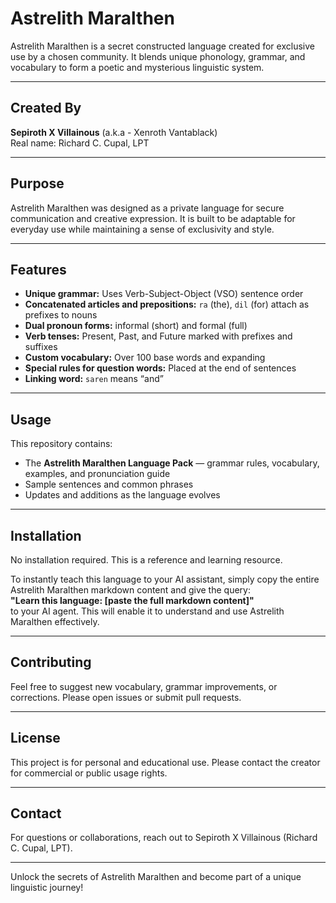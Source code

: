 # Astrelith Maralthen

Astrelith Maralthen is a secret constructed language created for exclusive use by a chosen community. It blends unique phonology, grammar, and vocabulary to form a poetic and mysterious linguistic system.

---

## Created By

**Sepiroth X Villainous** (a.k.a - Xenroth Vantablack)  
Real name: Richard C. Cupal, LPT

---

## Purpose

Astrelith Maralthen was designed as a private language for secure communication and creative expression. It is built to be adaptable for everyday use while maintaining a sense of exclusivity and style.

---

## Features

- **Unique grammar:** Uses Verb-Subject-Object (VSO) sentence order  
- **Concatenated articles and prepositions:** `ra` (the), `dil` (for) attach as prefixes to nouns  
- **Dual pronoun forms:** informal (short) and formal (full)  
- **Verb tenses:** Present, Past, and Future marked with prefixes and suffixes  
- **Custom vocabulary:** Over 100 base words and expanding  
- **Special rules for question words:** Placed at the end of sentences  
- **Linking word:** `saren` means “and”  

---

## Usage

This repository contains:

- The **Astrelith Maralthen Language Pack** — grammar rules, vocabulary, examples, and pronunciation guide  
- Sample sentences and common phrases  
- Updates and additions as the language evolves  

---

## Installation

No installation required. This is a reference and learning resource.  

To instantly teach this language to your AI assistant, simply copy the entire Astrelith Maralthen markdown content and give the query:  
**"Learn this language: [paste the full markdown content]"**  
to your AI agent. This will enable it to understand and use Astrelith Maralthen effectively.

---

## Contributing

Feel free to suggest new vocabulary, grammar improvements, or corrections. Please open issues or submit pull requests.

---

## License

This project is for personal and educational use. Please contact the creator for commercial or public usage rights.

---

## Contact

For questions or collaborations, reach out to Sepiroth X Villainous (Richard C. Cupal, LPT).

---

Unlock the secrets of Astrelith Maralthen and become part of a unique linguistic journey!


